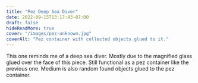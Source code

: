```yaml
---
title: "Pez Deep Sea Diver"
date: 2022-09-15T13:17:43-07:00
draft: false
hideReadMore: true
cover: "/images/pez-unknown.jpg"
coverAlt: "Pez container with collected objects glued to it."
---
```


This one reminds me of a deep sea diver. Mostly due to the magnified glass glued over the face of this piece.
Still functional as a pez container like the previous one. Medium is also random found objects glued to the pez
container.